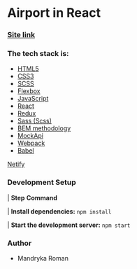 # Airport in React

### [Site link](https://lambent-queijadas-3fb68a.netlify.app)

### The tech stack is:

- [HTML5](https://en.wikipedia.org/wiki/HTML5)
- [CSS3](https://en.wikipedia.org/wiki/Cascading_Style_Sheets)
- [SCSS](https://sass-lang.com/)
- [Flexbox](https://en.wikipedia.org/wiki/CSS_Flexible_Box_Layout)
- [JavaScript](https://learnjavascript.online/)
- [React](https://react.dev/)
- [Redux](https://redux.js.org/)
- [Sass (Scss)](https://sass-lang.com/)
- [BEM methodology](https://en.bem.info/methodology/)
- [MockApi](https://www.mockapi.com/)
- [Webpack](https://webpack.js.org/)
- [Babel](https://babeljs.io/)

[Netify](https://lambent-queijadas-3fb68a.netlify.app)

### Development Setup

| **Step**                                **Command**

| **Install dependencies:**               `npm install` 

| **Start the development server:**       `npm start`

### Author

- Mandryka Roman
